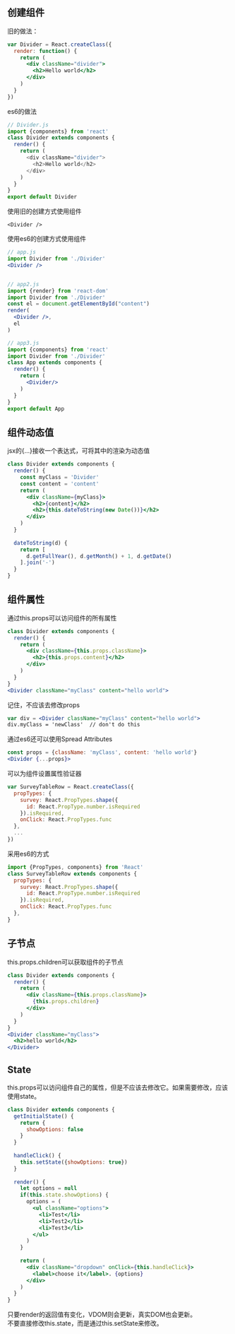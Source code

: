 ## 创建组件
旧的做法：
```jsx
var Divider = React.createClass({
  render: function() {
    return (
      <div className="divider">
        <h2>Hello world</h2>
      </div>
    )
  }
})
```
es6的做法
```javascript
// Divider.js
import {components} from 'react'
class Divider extends components {
  render() {
    return (
      <div className="divider">
        <h2>Hello world</h2>
      </div>
    ) 
  }
}
export default Divider
```

使用旧的创建方式使用组件
```
<Divider />
```

使用es6的创建方式使用组件
```jsx
// app.js
import Divider from './Divider'
<Divider />


// app2.js
import {render} from 'react-dom'
import Divider from './Divider'
const el = document.getElementById("content")
render(
  <Divider />,
  el
) 

// app3.js
import {components} from 'react'
import Divider from './Divider'
class App extends components {
  render() {
    return (
      <Divider/>
    ) 
  }
}
export default App
```

## 组件动态值
jsx的{...}接收一个表达式，可将其中的渲染为动态值
```jsx
class Divider extends components {
  render() {
    const myClass = 'Divider'
    const content = 'content'
    return (
      <div className={myClass}>
        <h2>{content}</h2>
        <h2>{this.dateToString(new Date())}</h2>
      </div>
    ) 
  }
  
  dateToString(d) {
    return [
      d.getFullYear(), d.getMonth() + 1, d.getDate()
    ].join('-')
  }
}
```

## 组件属性
通过this.props可以访问组件的所有属性
```jsx
class Divider extends components {
  render() {
    return (
      <div className={this.props.className}>
        <h2>{this.props.content}</h2>
      </div>
    ) 
  }
}
<Divider className="myClass" content="hello world">
```
记住，不应该去修改props
```jsx
var div = <Divider className="myClass" content="hello world">
div.myClass = 'newClass'  // don't do this
```
通过es6还可以使用Spread Attributes
```jsx
const props = {className: 'myClass', content: 'hello world'}
<Divider {...props}>
```
可以为组件设置属性验证器
```jsx
var SurveyTableRow = React.createClass({
  propTypes: {
    survey: React.PropTypes.shape({
      id: React.PropType.number.isRequired
    }).isRequired,
    onClick: React.PropTypes.func
  },
  ...
})
```
采用es6的方式
```jsx
import {PropTypes, components} from 'React'
class SurveyTableRow extends components {
  propTypes: {
    survey: React.PropTypes.shape({
      id: React.PropType.number.isRequired
    }).isRequired,
    onClick: React.PropTypes.func
  },
}
```

## 子节点
this.props.children可以获取组件的子节点
```jsx
class Divider extends components {
  render() {
    return (
      <div className={this.props.className}>
        {this.props.children}
      </div>
    ) 
  }
}
<Divider className="myClass">
  <h2>hello world</h2>
</Divider>
```

## State
this.props可以访问组件自己的属性，但是不应该去修改它。如果需要修改，应该使用state。
```jsx
class Divider extends components {
  getInitialState() {
    return {
      showOptions: false
    }
  }
  
  handleClick() {
    this.setState({showOptions: true})
  }
  
  render() {
    let options = null
    if(this.state.showOptions) {
      options = (
        <ul className="options">
          <li>Test</li>  
          <li>Test2</li>  
          <li>Test3</li>  
        </ul>
      )
    }
    
    return (
      <div className="dropdown" onClick={this.handleClick}>
        <label>choose it</label>. {options}
      </div>
    ) 
  }
}
```
只要render的返回值有变化，VDOM则会更新，真实DOM也会更新。  
不要直接修改this.state，而是通过this.setState来修改。
